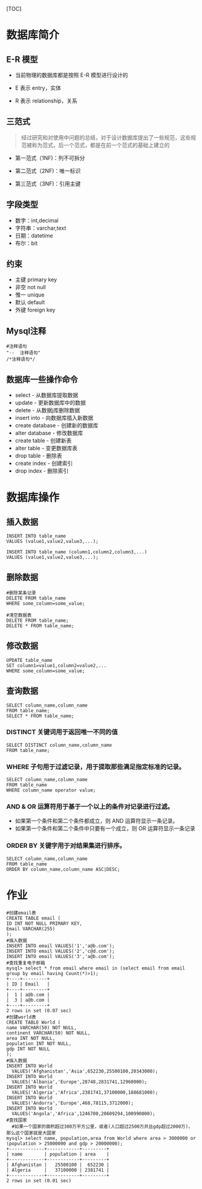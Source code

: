 
[TOC]



# 数据库简介

## E-R 模型

* 当前物理的数据库都是按照 E-R 模型进行设计的 

* E 表示 entry，实体 

* R 表示 relationship，关系 

## 三范式

> 经过研究和对使用中问题的总结，对于设计数据库提出了一些规范，这些规范被称为范式，后一个范式，都是在前一个范式的基础上建立的 

* 第一范式（1NF)：列不可拆分

* 第二范式（2NF)：唯一标识

* 第三范式（3NF)：引用主键 

## 字段类型

* 数字：int,decimal 
* 字符串：varchar,text 
* 日期：datetime 
* 布尔：bit 

## 约束

* 主键 primary key 
* 非空 not null 
* 惟一 unique 
* 默认 default 
* 外键 foreign key 

## Mysql注释

```mysql
#注释语句
"--  注释语句"
/*注释语句*/
```



## 数据库一些操作命令

* select - 从数据库提取数据
* update - 更新数据库中的数据
* delete - 从数据j库删除数据
* insert into - 向数据库插入新数据
* create database - 创建新的数据库
* alter database - 修改数据库
* create table - 创建新表
* alter table - 变更数据库表
* drop table - 删除表
* create index - 创建索引
* drop index - 删除索引

# 数据库操作

## 插入数据

```mysql
INSERT INTO table_name 
VALUES (value1,value2,value3,...);

INSERT INTO table_name (column1,column2,column3,...) 
VALUES (value1,value2,value3,...); 
```

## 删除数据

```mysql
#删除某条记录
DELETE FROM table_name 
WHERE some_column=some_value; 

#清空数据表
DELETE FROM table_name; 
DELETE * FROM table_name;
```

## 修改数据

```mysql
UPDATE table_name 
SET column1=value1,column2=value2,... 
WHERE some_column=some_value; 
```

## 查询数据

```mysql
SELECT column_name,column_name 
FROM table_name; 
SELECT * FROM table_name;
```

### DISTINCT 关键词用于返回唯一不同的值

```MYSQL
SELECT DISTINCT column_name,column_name 
FROM table_name; 
```

### WHERE 子句用于过滤记录，用于提取那些满足指定标准的记录。 

```mysql
SELECT column_name,column_name 
FROM table_name 
WHERE column_name operator value;
```

### AND & OR 运算符用于基于一个以上的条件对记录进行过滤。

* 如果第一个条件和第二个条件都成立，则 AND 运算符显示一条记录。
* 如果第一个条件和第二个条件中只要有一个成立，则 OR 运算符显示一条记录

### ORDER BY 关键字用于对结果集进行排序。 

```mysql
SELECT column_name,column_name 
FROM table_name 
ORDER BY column_name,column_name ASC|DESC;
```

# 作业

```mysql
#创建email表
CREATE TABLE email (
ID INT NOT NULL PRIMARY KEY,
Email VARCHAR(255)
);
#插入数据
INSERT INTO email VALUES('1','a@b.com');
INSERT INTO email VALUES('2','c@d.com');
INSERT INTO email VALUES('3','a@b.com');
#查找重复电子邮箱
mysql> select * from email where email in (select email from email group by email having Count(*)>1);
+----+---------+
| ID | Email   |
+----+---------+
|  1 | a@b.com |
|  3 | a@b.com |
+----+---------+
2 rows in set (0.07 sec)
#创建world表
CREATE TABLE World (
name VARCHAR(50) NOT NULL,
continent VARCHAR(50) NOT NULL,
area INT NOT NULL,
population INT NOT NULL,
gdp INT NOT NULL
);
#插入数据
INSERT INTO World
  VALUES('Afghanistan','Asia',652230,25500100,20343000);
INSERT INTO World 
  VALUES('Albania','Europe',28748,2831741,12960000);
INSERT INTO World 
  VALUES('Algeria','Africa',2381741,37100000,188681000);
INSERT INTO World
  VALUES('Andorra','Europe',468,78115,3712000);
INSERT INTO World
  VALUES('Angola','Africa',1246700,20609294,100990000);
#查找国家
  #如果一个国家的面积超过300万平方公里，或者(人口超过2500万并且gdp超过2000万)，那么这个国家就是大国家
mysql> select name, population,area from World where area > 3000000 or (population > 25000000 and gdp > 20000000);
+-------------+------------+---------+
| name        | population | area    |
+-------------+------------+---------+
| Afghanistan |   25500100 |  652230 |
| Algeria     |   37100000 | 2381741 |
+-------------+------------+---------+
2 rows in set (0.01 sec)
```

